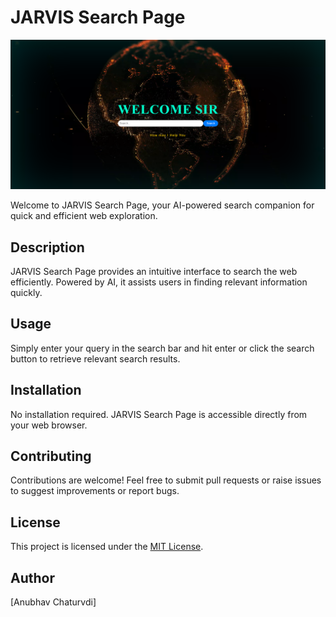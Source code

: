 # JARVIS Search Page

![JARVIS Search Page](https://github.com/AnubhavChaturved1/JARVIS-Search-Page/blob/main/Screenshot%202024-03-24%20183806.png)

Welcome to JARVIS Search Page, your AI-powered search companion for quick and efficient web exploration.

## Description
JARVIS Search Page provides an intuitive interface to search the web efficiently. Powered by AI, it assists users in finding relevant information quickly.

## Usage
Simply enter your query in the search bar and hit enter or click the search button to retrieve relevant search results.

## Installation
No installation required. JARVIS Search Page is accessible directly from your web browser.

## Contributing
Contributions are welcome! Feel free to submit pull requests or raise issues to suggest improvements or report bugs.

## License
This project is licensed under the [MIT License](LICENSE).

## Author
[Anubhav Chaturvdi]
